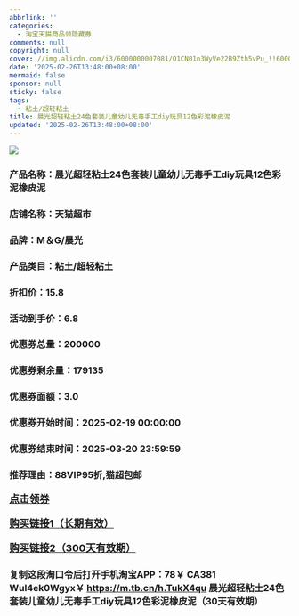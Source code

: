 ```yaml
---
abbrlink: ''
categories:
  - 淘宝天猫商品领隐藏券
comments: null
copyright: null
cover: //img.alicdn.com/i3/6000000007081/O1CN01n3WyVe22B9Zth5vPu_!!6000000007081-0-sm.jpg
date: '2025-02-26T13:48:00+08:00'
mermaid: false
sponsor: null
sticky: false
tags:
  - 粘土/超轻粘土
title: 晨光超轻粘土24色套装儿童幼儿无毒手工diy玩具12色彩泥橡皮泥
updated: '2025-02-26T13:48:00+08:00'
--- 
```


![](//img.alicdn.com/i3/6000000007081/O1CN01n3WyVe22B9Zth5vPu_!!6000000007081-0-sm.jpg)

### 产品名称：晨光超轻粘土24色套装儿童幼儿无毒手工diy玩具12色彩泥橡皮泥
### 店铺名称：天猫超市
### 品牌：M＆G/晨光
### 产品类目：粘土/超轻粘土
### 折扣价：15.8
### 活动到手价：6.8
### 优惠券总量：200000
### 优惠券剩余量：179135
### 优惠券面额：3.0
### 优惠券开始时间：2025-02-19 00:00:00	
### 优惠券结束时间：2025-03-20 23:59:59	
### 推荐理由：88VIP95折,猫超包邮

<p style="font-size: 18px; font-weight: bold;">
  <a href="https://uland.taobao.com/coupon/edetail?e=FH6mjDAR36KlhHvvyUNXZfh8CuWt5YH5OVuOuRD5gLJMmdsrkidbOWBzzpT26idJwd45nr7tHc5OUKWq6fKnML1i6R3ikx%2FOFjIqI9a2P9fLJLWV4cPyfu%2BIzdnnT5wTRSHvQe2jOLZ9pbNCYX0I%2BPP%2BWUTgK%2F%2B0I%2BtaUgbudUxA%2B536asYsLWVfKa%2BhVnNDLts9XHyTzcccb%2FRWYT4ADZjB6TX2HR3QQ5WKStDdyeTLAJho1Tgm24y1rRo98IyIzxHHRjXbSzC3GXpSbfs48lSNaMIWKKMUHMlo6F8Cxl%2FZojSKypnXdBtC5SfQ3k9Q9pILCoZ%2B%2FH9%2BOHfs5nLQGA%3D%3D&traceId=2166d8db17407296732636749d133b&union_lens=lensId%3AOPT%401740729685%4021468f81_0dea_1954b931468_a12d%4001%40eyJmbG9vcklkIjo3MzM1NH0ie" target="_blank">点击领券</a>
</p>
<p style="font-size: 18px; font-weight: bold;">
  <a href="https://s.click.taobao.com/t?e=m%3D2%26s%3DfxNkD%2FIEx%2BVw4vFB6t2Z2ueEDrYVVa64K7Vc7tFgwiHjf2vlNIV67kkfnVn6TwKdTHm2guh0YLv3ID%2FV1RqsF4wnCJeELi4I%2FIEn%2BS1IjHAB0ghlTd7WlZVm%2FOAUUFw71qrpxiwMoCNxc1AtbZGVSz1as9dE8xRAUY7hrUMeysSMHuv7RoNv0Q0jFsbsQ7KWG0eQErM4K09cLs7JCx9IfKaXCMAXi5eW5bEOj2I7D5H59LbALihMUlN39BuId1JJozvQCWI2PAlyfsBFZDqhxXSFvSTZM%2B%2F4A13NwUW6D5t45idtxrx2IGxgR7%2Fwq1k5z2TFFEd9SqY%3D" target="_blank">购买链接1（长期有效）</a>
</p>
<p style="font-size: 18px; font-weight: bold;">
  <a href="https://s.click.taobao.com/TQcuOYs" target="_blank">购买链接2（300天有效期）</a>
</p>

### 复制这段淘口令后打开手机淘宝APP：78￥ CA381 Wul4ek0Wgyx￥ https://m.tb.cn/h.TukX4qu  晨光超轻粘土24色套装儿童幼儿无毒手工diy玩具12色彩泥橡皮泥（30天有效期）

